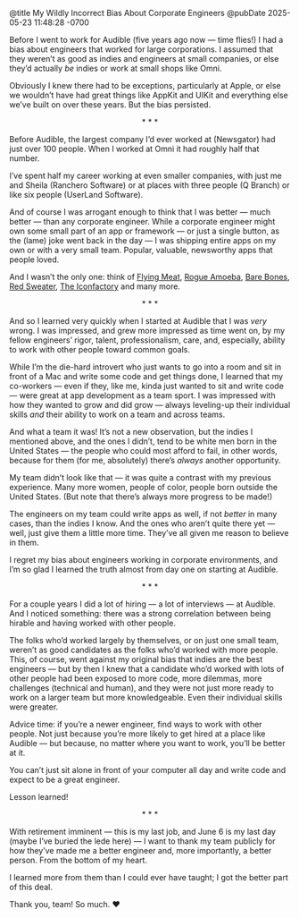 @title My Wildly Incorrect Bias About Corporate Engineers
@pubDate 2025-05-23 11:48:28 -0700

Before I went to work for Audible (five years ago now — time flies!) I had a bias about engineers that worked for large corporations. I assumed that they weren’t as good as indies and engineers at small companies, or else they’d actually *be* indies or work at small shops like Omni.

Obviously I knew there had to be exceptions, particularly at Apple, or else we wouldn’t have had great things like AppKit and UIKit and everything else we’ve built on over these years. But the bias persisted.

<p style="text-align:center">* * *</p>

Before Audible, the largest company I’d ever worked at (Newsgator) had just over 100 people. When I worked at Omni it had roughly half that number.

I’ve spent half my career working at even smaller companies, with just me and Sheila (Ranchero Software) or at places with three people (Q Branch) or like six people (UserLand Software).

And of course I was arrogant enough to think that I was better — much better — than any corporate engineer. While a corporate engineer might own some small part of an app or framework — or just a single button, as the (lame) joke went back in the day — I was shipping entire apps on my own or with a very small team. Popular, valuable, newsworthy apps that people loved.

And I wasn’t the only one: think of [Flying Meat](https://flyingmeat.com/), [Rogue Amoeba](https://rogueamoeba.com/), [Bare Bones](https://www.barebones.com/), [Red Sweater](https://redsweater.com/), [The Iconfactory](https://iconfactory.com/) and many more.

<p style="text-align:center">* * *</p>

And so I learned very quickly when I started at Audible that I was *very* wrong. I was impressed, and grew more impressed as time went on, by my fellow engineers’ rigor, talent, professionalism, care, and, especially, ability to work with other people toward common goals.

While I’m the die-hard introvert who just wants to go into a room and sit in front of a Mac and write some code and get things done, I learned that my co-workers — even if they, like me, kinda just wanted to sit and write code — were great at app development as a team sport. I was impressed with how they wanted to grow and did grow — always leveling-up their individual skills *and* their ability to work on a team and across teams.

And what a team it was! It’s not a new observation, but the indies I mentioned above, and the ones I didn’t, tend to be white men born in the United States — the people who could most afford to fail, in other words, because for them (for me, absolutely) there’s *always* another opportunity.

My team didn’t look like that — it was quite a contrast with my previous experience. Many more women, people of color, people born outside the United States. (But note that there’s always more progress to be made!)

The engineers on my team could write apps as well, if not *better* in many cases, than the indies I know. And the ones who aren’t quite there yet — well, just give them a little more time. They’ve all given me reason to believe in them.

I regret my bias about engineers working in corporate environments, and I’m so glad I learned the truth almost from day one on starting at Audible.

<p style="text-align:center">* * *</p>

For a couple years I did a lot of hiring — a lot of interviews — at Audible. And I noticed something: there was a strong correlation between being hirable and having worked with other people.

The folks who’d worked largely by themselves, or on just one small team, weren’t as good candidates as the folks who’d worked with more people. This, of course, went against my original bias that indies are the best engineers — but by then I knew that a candidate who’d worked with lots of other people had been exposed to more code, more dilemmas, more challenges (technical and human), and they were not just more ready to work on a larger team but more knowledgeable. Even their individual skills were greater.

Advice time: if you’re a newer engineer, find ways to work with other people. Not just because you’re more likely to get hired at a place like Audible — but because, no matter where you want to work, you’ll be better at it.

You can’t just sit alone in front of your computer all day and write code and expect to be a great engineer.

Lesson learned!

<p style="text-align:center">* * *</p>

With retirement imminent — this is my last job, and June 6 is my last day (maybe I’ve buried the lede here) — I want to thank my team publicly for how they’ve made me a better engineer and, more importantly, a better person. From the bottom of my heart.

I learned more from them than I could ever have taught; I got the better part of this deal.

Thank you, team! So much. ❤️
